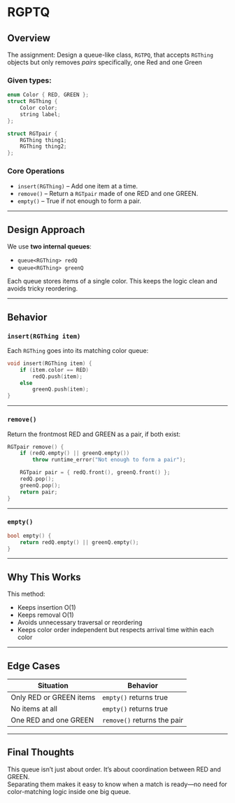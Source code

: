 # RGPTQ

## Overview

The assignment:
Design a queue-like class, `RGTPQ`, that accepts `RGThing` objects but only removes *pairs* specifically, one Red and one Green

### Given types:
```cpp
enum Color { RED, GREEN };
struct RGThing {
    Color color;
    string label;
};

struct RGTpair {
    RGThing thing1;
    RGThing thing2;
};
```

### Core Operations

- `insert(RGThing)` – Add one item at a time.
- `remove()` – Return a `RGTpair` made of one RED and one GREEN.
- `empty()` – True if not enough to form a pair.

---

## Design Approach

We use **two internal queues**:

- `queue<RGThing> redQ`
- `queue<RGThing> greenQ`

Each queue stores items of a single color. This keeps the logic clean and avoids tricky reordering.

---

## Behavior

### `insert(RGThing item)`

Each `RGThing` goes into its matching color queue:

```cpp
void insert(RGThing item) {
    if (item.color == RED)
        redQ.push(item);
    else
        greenQ.push(item);
}
```

---

### `remove()`

Return the frontmost RED and GREEN as a pair, if both exist:

```cpp
RGTpair remove() {
    if (redQ.empty() || greenQ.empty())
        throw runtime_error("Not enough to form a pair");

    RGTpair pair = { redQ.front(), greenQ.front() };
    redQ.pop();
    greenQ.pop();
    return pair;
}
```

---

### `empty()`

```cpp
bool empty() {
    return redQ.empty() || greenQ.empty();
}
```

---

## Why This Works

This method:

- Keeps insertion O(1)
- Keeps removal O(1)
- Avoids unnecessary traversal or reordering
- Keeps color order independent but respects arrival time within each color

---

## Edge Cases

| Situation                  | Behavior                         |
|---------------------------|----------------------------------|
| Only RED or GREEN items   | `empty()` returns true           |
| No items at all           | `empty()` returns true           |
| One RED and one GREEN     | `remove()` returns the pair      |

---

## Final Thoughts

This queue isn’t just about order. It’s about coordination between RED and GREEN.  
Separating them makes it easy to know when a match is ready—no need for color-matching logic inside one big queue.
